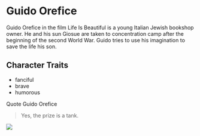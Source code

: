 # Guido Orefice
Guido Orefice in the film Life Is Beautiful is a young Italian Jewish bookshop owner. He and his sun Giosue are taken to concentration camp after the beginning of the second World War. Guido tries to use his imagination to save the life his son.
## Character Traits
* fanciful
* brave
* humorous

Quote Guido Orefice
> Yes, the prize is a tank.
<img src="https://upload.wikimedia.org/wikipedia/commons/thumb/0/0d/Benigni.jpg/256px-Benigni.jpg"/>
